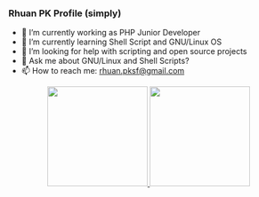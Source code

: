 ### Rhuan PK Profile (simply)

- 🔭 I’m currently working as PHP Junior Developer
- 🌱 I’m currently learning Shell Script and GNU/Linux OS
- 🤔 I’m looking for help with scripting and open source projects
- 💬 Ask me about GNU/Linux and Shell Scripts?
- 📫 How to reach me: rhuan.pksf@gmail.com

<div align="center">
  <a href="https://github.com/rhuan-pk">
  <img height="180em" src="https://github-readme-stats.vercel.app/api?username=rhuan-pk&show_icons=true&theme=dark&include_all_commits=true&count_private=true"/>
  <img height="180em" src="https://github-readme-stats.vercel.app/api/top-langs/?username=rhuan-pk&layout=compact&langs_count=7&theme=dark"/>
</div>
